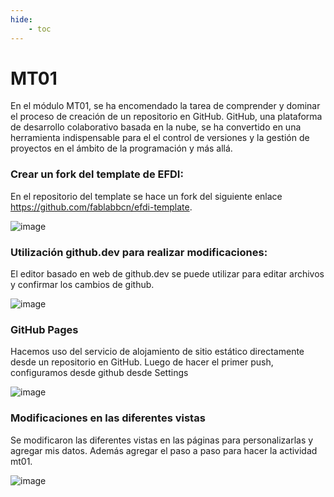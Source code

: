 ```yaml
---
hide:
    - toc
---
```


# MT01


En el módulo MT01, se ha encomendado la tarea de comprender y dominar el proceso de creación de un repositorio en GitHub. GitHub, una plataforma de desarrollo colaborativo basada en la nube, se ha convertido en una herramienta indispensable para el el control de versiones y la gestión de proyectos en el ámbito de la programación y más allá.

### Crear un fork del template de EFDI:

En el repositorio del template se hace un fork del siguiente enlace https://github.com/fablabbcn/efdi-template. 

![image](image_mt1.png)

### Utilización github.dev para realizar modificaciones:

El editor basado en web de github.dev se puede utilizar para editar archivos y confirmar los cambios de github.

![image](image_mt2.png)

### GitHub Pages 

Hacemos uso del servicio de alojamiento de sitio estático directamente desde un repositorio en GitHub. Luego de hacer el primer push, configuramos desde github desde Settings

![image](image_mt3.png)

### Modificaciones en las diferentes vistas

Se modificaron las diferentes vistas en las páginas para personalizarlas y agregar mis datos. Además agregar el paso a paso para hacer la actividad mt01.

![image](image_mt4.png)